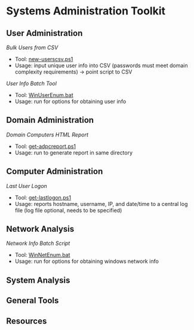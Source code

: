 # Systems Administration Toolkit

## User Administration ##

<em>Bulk Users from CSV</em>
* Tool: [new-userscsv.ps1](https://github.com/EvolvingSysadmin/Systems-Administration/tree/main/Tools/users/new-userscsv)
* Usage: input unique user info into CSV (passwords must meet domain complexity requirements) -> point script to CSV

<em>User Info Batch Tool</em>
* Tool: [WinUserEnum.bat](https://github.com/EvolvingSysadmin/Systems-Administration/tree/main/Tools/users/WinUserEnum.bat)
* Usage: run for options for obtaining user info

## Domain Administration

<em>Domain Computers HTML Report</em>
 * Tool: [get-adpcreport.ps1]()
 * Usage: run to generate report in same directory

## Computer Administration

<em>Last User Logon </em>
 * Tool: [get-lastlogon.ps1]()
 * Usage: reports hostname, username, IP, and date/time to a central log file (log file optional, needs to be specified)

## Network Analysis

<em>Network Info Batch Script</em>
* Tool: [WinNetEnum.bat](https://github.com/EvolvingSysadmin/Systems-Administration/tree/main/Tools/network/WinNetEnum.bat)
* Usage: run for options for obtaining windows network info

## System Analysis

## General Tools

## Resources

